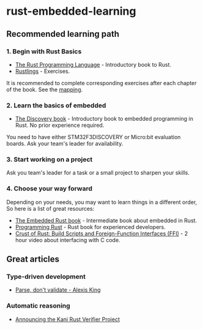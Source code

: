 # rust-embedded-learning

## Recommended learning path
### 1. Begin with Rust Basics
* [The Rust Programming Language](https://doc.rust-lang.org/book/) - Introductory book to Rust.
* [Rustlings](https://github.com/rust-lang/rustlings) - Exercises.

It is recommended to complete corresponding exercises after each chapter of the book. See the [mapping](https://github.com/rust-lang/rustlings/tree/main/exercises#exercise-to-book-chapter-mapping).

### 2. Learn the basics of embedded
* [The Discovery book](https://docs.rust-embedded.org/discovery/f3discovery/02-requirements/index.html) - Introductory book to embedded programming in Rust. No prior experience required.

You need to have either STM32F3DISCOVERY or Micro:bit evaluation boards. Ask your team's leader for availability.

### 3. Start working on a project
Ask you team's leader for a task or a small project to sharpen your skills.

### 4. Choose your way forward
Depending on your needs, you may want to learn things in a different order, So here is a list of great resources:
 * [The Embedded Rust book](https://docs.rust-embedded.org/book/) - Intermediate book about embedded in Rust.
 * [Programming Rust](https://www.oreilly.com/library/view/programming-rust-2nd/9781492052586/) - Rust book for experienced developers.
 * [Crust of Rust: Build Scripts and Foreign-Function Interfaces (FFI)](https://www.youtube.com/watch?v=pePqWoTnSmQ) - 2 hour video about interfacing with C code.

## Great articles
### Type-driven development
* [Parse, don't validate - Alexis King](https://lexi-lambda.github.io/blog/2019/11/05/parse-don-t-validate/)
### Automatic reasoning
* [Announcing the Kani Rust Verifier Project](https://model-checking.github.io/kani-verifier-blog/2022/05/04/announcing-the-kani-rust-verifier-project.html)